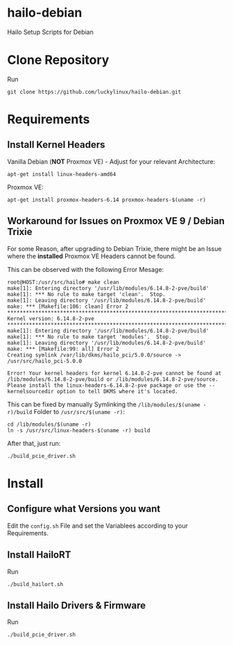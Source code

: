 # hailo-debian
Hailo Setup Scripts for Debian

# Clone Repository
Run
```
git clone https://github.com/luckylinux/hailo-debian.git
```
 
# Requirements
## Install Kernel Headers
Vanilla Debian (**NOT** Proxmox VE) - Adjust for your relevant Architecture:
```
apt-get install linux-headers-amd64
```

Proxmox VE:
```
apt-get install proxmox-headers-6.14 proxmox-headers-$(uname -r)
```

## Workaround for Issues on Proxmox VE 9 / Debian Trixie
For some Reason, after upgrading to Debian Trixie, there might be an Issue where the **installed** Proxmox VE Headers cannot be found.

This can be observed with the following Error Mesage:
```
root@HOST:/usr/src/hailo# make clean
make[1]: Entering directory '/usr/lib/modules/6.14.8-2-pve/build'
make[1]: *** No rule to make target 'clean'.  Stop.
make[1]: Leaving directory '/usr/lib/modules/6.14.8-2-pve/build'
make: *** [Makefile:106: clean] Error 2
******************************************************************************
Kernel version: 6.14.8-2-pve
******************************************************************************
make[1]: Entering directory '/usr/lib/modules/6.14.8-2-pve/build'
make[1]: *** No rule to make target 'modules'.  Stop.
make[1]: Leaving directory '/usr/lib/modules/6.14.8-2-pve/build'
make: *** [Makefile:99: all] Error 2
Creating symlink /var/lib/dkms/hailo_pci/5.0.0/source -> /usr/src/hailo_pci-5.0.0

Error! Your kernel headers for kernel 6.14.8-2-pve cannot be found at /lib/modules/6.14.8-2-pve/build or /lib/modules/6.14.8-2-pve/source.
Please install the linux-headers-6.14.8-2-pve package or use the --kernelsourcedir option to tell DKMS where it's located.
```

This can be fixed by manually Symlinking the `/lib/modules/$(uname -r)/build` Folder to  `/usr/src/$(uname -r)`:
```
cd /lib/modules/$(uname -r)
ln -s /usr/src/linux-headers-$(uname -r) build
```

After that, just run:
```
./build_pcie_driver.sh
```

# Install
## Configure what Versions you want
Edit the `config.sh` File and set the Variablees according to your Requirements.

## Install HailoRT
Run
```
./build_hailort.sh
```

## Install Hailo Drivers & Firmware
Run
```
./build_pcie_driver.sh
```

